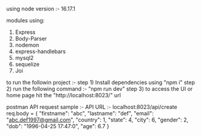 using node version :- 16.17.1

modules using:
1) Express
2) Body-Parser
3) nodemon
4) express-handlebars
5) mysql2
6) sequelize
7) Joi

to run the followin project :-
step 1) Install dependencies using "npm i"
step 2) run the following command :- "npm run dev"
step 3) to access the UI or home page hit the "http://localhost:8023/" url

postman API request sample :-
API URL :- localhost:8023/api/create
req.body = {
    "firstname": "abc",
    "lastname": "def",
    "email": "abc.def1997@gmail.com",
    "country": 1,
    "state": 4,
    "city": 6,
    "gender": 2,
    "dob": "1996-04-25 17:47:0",
    "age": 6.7
}
